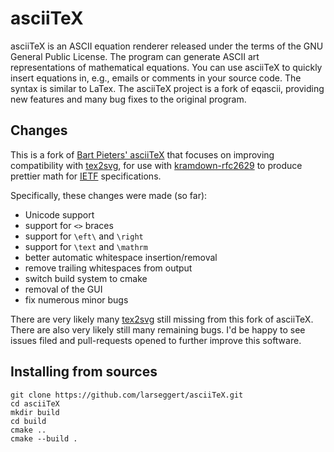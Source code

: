 # asciiTeX

asciiTeX is an ASCII equation renderer released under the terms of the GNU
General Public License. The program can generate ASCII art representations of
mathematical equations. You can use asciiTeX to quickly insert equations in,
e.g., emails or comments in your source code. The syntax is similar to LaTex.
The asciiTeX project is a fork of eqascii, providing new features and many bug
fixes to the original program.

## Changes

This is a fork of [Bart Pieters' asciiTeX](http://asciitex.sourceforge.net/)
that focuses on improving compatibility with
[tex2svg](https://github.com/Ximik/tex2svg), for use with
[kramdown-rfc2629](https://github.com/cabo/kramdown-rfc2629) to produce prettier
math for [IETF](https://ietf.org/) specifications.

Specifically, these changes were made (so far):

- Unicode support
- support for `<>` braces
- support for `\eft\` and `\right`
- support for `\text` and `\mathrm`
- better automatic whitespace insertion/removal
- remove trailing whitespaces from output
- switch build system to cmake
- removal of the GUI
- fix numerous minor bugs

There are very likely many [tex2svg](https://github.com/Ximik/tex2svg) still
missing from this fork of asciiTeX. There are also very likely still many
remaining bugs. I'd be happy to see issues filed and pull-requests opened to
further improve this software.

## Installing from sources

~~~ shell
git clone https://github.com/larseggert/asciiTeX.git
cd asciiTeX
mkdir build
cd build
cmake ..
cmake --build .
~~~
